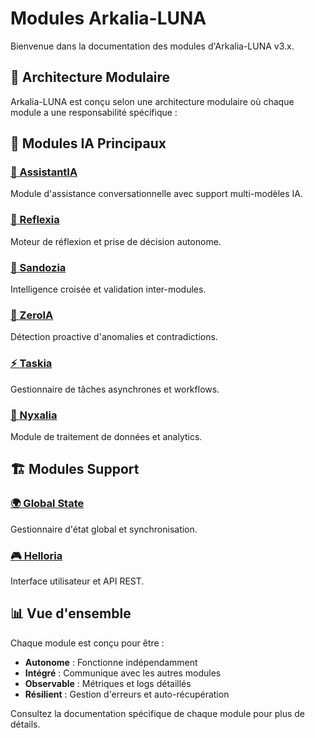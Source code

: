 # Modules Arkalia-LUNA

Bienvenue dans la documentation des modules d'Arkalia-LUNA v3.x.

## 🧩 Architecture Modulaire

Arkalia-LUNA est conçu selon une architecture modulaire où chaque module a une responsabilité spécifique :

## 🤖 Modules IA Principaux

### [🤖 AssistantIA](assistantia.md)
Module d'assistance conversationnelle avec support multi-modèles IA.

### [🔄 Reflexia](reflexia.md)
Moteur de réflexion et prise de décision autonome.

### [🧠 Sandozia](sandozia.md)
Intelligence croisée et validation inter-modules.

### [🧪 ZeroIA](zeroia.md)
Détection proactive d'anomalies et contradictions.

### [⚡ Taskia](taskia.md)
Gestionnaire de tâches asynchrones et workflows.

### [🌊 Nyxalia](nyxalia.md)
Module de traitement de données et analytics.

## 🏗️ Modules Support

### [🌍 Global State](global_state.md)
Gestionnaire d'état global et synchronisation.

### [🎮 Helloria](helloria.md)
Interface utilisateur et API REST.

## 📊 Vue d'ensemble

Chaque module est conçu pour être :
- **Autonome** : Fonctionne indépendamment
- **Intégré** : Communique avec les autres modules
- **Observable** : Métriques et logs détaillés
- **Résilient** : Gestion d'erreurs et auto-récupération

Consultez la documentation spécifique de chaque module pour plus de détails.
